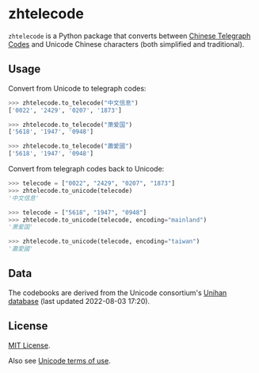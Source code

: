 # zhtelecode

`zhtelecode` is a Python package that converts between
[Chinese Telegraph Codes](https://en.wikipedia.org/wiki/Chinese_telegraph_code)
and Unicode Chinese characters (both simplified and traditional).

## Usage

Convert from Unicode to telegraph codes:
```python
>>> zhtelecode.to_telecode("中文信息")
['0022', '2429', '0207', '1873']

>>> zhtelecode.to_telecode("萧爱国")
['5618', '1947', '0948']

>>> zhtelecode.to_telecode("蕭愛國")
['5618', '1947', '0948']
```

Convert from telegraph codes back to Unicode:
```python
>>> telecode = ["0022", "2429", "0207", "1873"]
>>> zhtelecode.to_unicode(telecode)
'中文信息'

>>> telecode = ["5618", "1947", "0948"]
>>> zhtelecode.to_unicode(telecode, encoding="mainland")
'萧爱国'

>>> zhtelecode.to_unicode(telecode, encoding="taiwan")
'蕭愛國'
```

## Data

The codebooks are derived from the Unicode consortium's
[Unihan database](http://www.unicode.org/Public/UNIDATA/Unihan.zip) (last
updated 2022-08-03 17:20).

## License

[MIT License](LICENSE.txt).

Also see [Unicode terms of use](http://www.unicode.org/terms_of_use.html).
